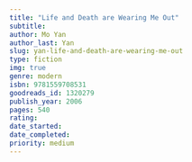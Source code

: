 ```yaml
---
title: "Life and Death are Wearing Me Out"
subtitle: 
author: Mo Yan
author_last: Yan
slug: yan-life-and-death-are-wearing-me-out
type: fiction
img: true
genre: modern
isbn: 9781559708531
goodreads_id: 1320279
publish_year: 2006
pages: 540
rating: 
date_started:
date_completed:
priority: medium
---
```

